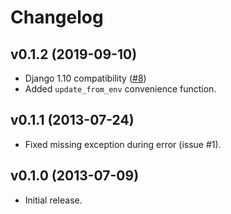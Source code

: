# Changelog

## v0.1.2 (2019-09-10)

* Django 1.10 compatibility ([#8](https://github.com/mik3y/django-db-multitenant/pull/8))
* Added `update_from_env` convenience function.

## v0.1.1 (2013-07-24)

* Fixed missing exception during error (issue #1).

## v0.1.0 (2013-07-09)

* Initial release.
